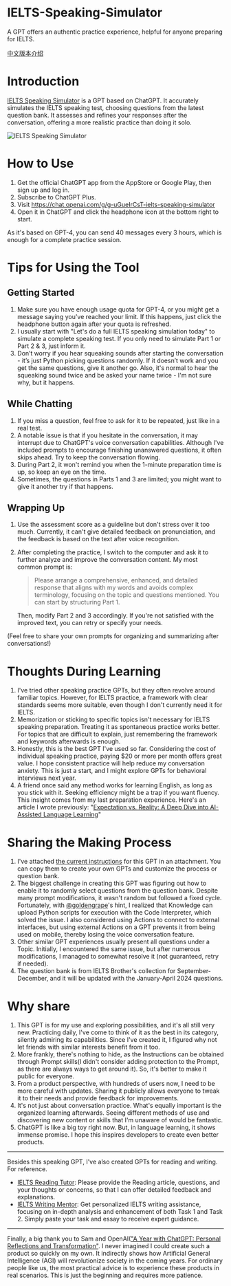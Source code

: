 # IELTS-Speaking-Simulator
A GPT offers an authentic practice experience, helpful for anyone preparing for IELTS.

[中文版本介绍](https://github.com/hubeiqiao/IELTS-Speaking-Simulator/blob/main/README.md)

# Introduction
[IELTS Speaking Simulator](https://chat.openai.com/g/g-uGueIrCsT-ielts-speaking-simulator) is a GPT based on ChatGPT. It accurately simulates the IELTS speaking test, choosing questions from the latest question bank. It assesses and refines your responses after the conversation, offering a more realistic practice than doing it solo.

![IELTS Speaking Simulator](https://github.com/hubeiqiao/IELTS-Speaking-Simulator/blob/main/IELTS%20Speaking%20Simulator_Interface.jpg)

# How to Use
1. Get the official ChatGPT app from the AppStore or Google Play, then sign up and log in.
2. Subscribe to ChatGPT Plus.
3. Visit https://chat.openai.com/g/g-uGueIrCsT-ielts-speaking-simulator
4. Open it in ChatGPT and click the headphone icon at the bottom right to start.

As it's based on GPT-4, you can send 40 messages every 3 hours, which is enough for a complete practice session.


# Tips for Using the Tool

## Getting Started
1. Make sure you have enough usage quota for GPT-4, or you might get a message saying you've reached your limit. If this happens, just click the headphone button again after your quota is refreshed.
2. I usually start with "Let's do a full IELTS speaking simulation today" to simulate a complete speaking test. If you only need to simulate Part 1 or Part 2 & 3, just inform it.
3. Don’t worry if you hear squeaking sounds after starting the conversation - it’s just Python picking questions randomly. If it doesn’t work and you get the same questions, give it another go. Also, it's normal to hear the squeaking sound twice and be asked your name twice - I'm not sure why, but it happens.

## While Chatting
1. If you miss a question, feel free to ask for it to be repeated, just like in a real test.
2. A notable issue is that if you hesitate in the conversation, it may interrupt due to ChatGPT's voice conversation capabilities. Although I've included prompts to encourage finishing unanswered questions, it often skips ahead. Try to keep the conversation flowing.
3. During Part 2, it won't remind you when the 1-minute preparation time is up, so keep an eye on the time.
4. Sometimes, the questions in Parts 1 and 3 are limited; you might want to give it another try if that happens.

## Wrapping Up
1. Use the assessment score as a guideline but don't stress over it too much. Currently, it can't give detailed feedback on pronunciation, and the feedback is based on the text after voice recognition.
2. After completing the practice, I switch to the computer and ask it to further analyze and improve the conversation content. My most common prompt is:
   
   > Please arrange a comprehensive, enhanced, and detailed response that aligns with my words and avoids complex terminology, focusing on the topic and questions mentioned. You can start by structuring Part 1.
   
   Then, modify Part 2 and 3 accordingly. If you're not satisfied with the improved text, you can retry or specify your needs.

(Feel free to share your own prompts for organizing and summarizing after conversations!)


# Thoughts During Learning
1. I've tried other speaking practice GPTs, but they often revolve around familiar topics. However, for IELTS practice, a framework with clear standards seems more suitable, even though I don't currently need it for IELTS.
2. Memorization or sticking to specific topics isn't necessary for IELTS speaking preparation. Treating it as spontaneous practice works better. For topics that are difficult to explain, just remembering the framework and keywords afterwards is enough.
3. Honestly, this is the best GPT I've used so far. Considering the cost of individual speaking practice, paying $20 or more per month offers great value. I hope consistent practice will help reduce my conversation anxiety. This is just a start, and I might explore GPTs for behavioral interviews next year.
4. A friend once said any method works for learning English, as long as you stick with it. Seeking efficiency might be a trap if you want fluency. This insight comes from my last preparation experience. Here's an article I wrote previously: "[Expectation vs. Reality: A Deep Dive into AI-Assisted Language Learning](https://hubeiqiao.notion.site/Expectation-vs-Reality-A-Deep-Dive-into-AI-Assisted-Language-Learning-2ebf7d1fc3224e9486b3be81f48d25ab?pvs=4)"

# Sharing the Making Process
1. I've attached [the current instructions](https://github.com/hubeiqiao/IELTS-Speaking-Simulator/blob/main/IELTS-Speaking-Simulator_Instructrion_20231215.txt) for this GPT in an attachment. You can copy them to create your own GPTs and customize the process or question bank.
2. The biggest challenge in creating this GPT was figuring out how to enable it to randomly select questions from the question bank. Despite many prompt modifications, it wasn't random but followed a fixed cycle. Fortunately, with [@goldengrape](https://twitter.com/goldengrape)'s hint, I realized that Knowledge can upload Python scripts for execution with the Code Interpreter, which solved the issue. I also considered using Actions to connect to external interfaces, but using external Actions on a GPT prevents it from being used on mobile, thereby losing the voice conversation feature.
3. Other similar GPT experiences usually present all questions under a Topic. Initially, I encountered the same issue, but after numerous modifications, I managed to somewhat resolve it (not guaranteed, retry if needed).
4. The question bank is from IELTS Brother's collection for September-December, and it will be updated with the January-April 2024 questions.

# Why share
1. This GPT is for my use and exploring possibilities, and it's all still very new. Practicing daily, I've come to think of it as the best in its category, silently admiring its capabilities. Since I've created it, I figured why not let friends with similar interests benefit from it too.
2. More frankly, there's nothing to hide, as the Instructions can be obtained through Prompt skills(I didn't consider adding protection to the Prompt, as there are always ways to get around it). So, it's better to make it public for everyone.
3. From a product perspective, with hundreds of users now, I need to be more careful with updates. Sharing it publicly allows everyone to tweak it to their needs and provide feedback for improvements.
4. It's not just about conversation practice. What's equally important is the organized learning afterwards. Seeing different methods of use and discovering new content or skills that I'm unaware of would be fantastic.
5. ChatGPT is like a big toy right now. But, in language learning, it shows immense promise. I hope this inspires developers to create even better products.

---
Besides this speaking GPT, I've also created GPTs for reading and writing. For reference.
- [IELTS Reading Tutor](https://chat.openai.com/g/g-vYk0G1CPU-ielts-reading-tutor): Please provide the Reading article, questions, and your thoughts or concerns, so that I can offer detailed feedback and explanations.
- [IELTS Writing Mentor](https://chat.openai.com/g/g-vG4GIq3DH-ielts-writing-mentor): Get personalized IELTS writing assistance, focusing on in-depth analysis and enhancement of both Task 1 and Task 2. Simply paste your task and essay to receive expert guidance.

---

Finally, a big thank you to Sam and OpenAI(["A Year with ChatGPT: Personal Reflections and Transformation"](https://hubeiqiao.notion.site/A-Year-with-ChatGPT-Personal-Reflections-and-Transformation-a69865a83beb4a4d8bbaf2adde71ab0d?pvs=4). I never imagined I could create such a product so quickly on my own. It indirectly shows how Artificial General Intelligence (AGI) will revolutionize society in the coming years. For ordinary people like us, the most practical advice is to experience these products in real scenarios. This is just the beginning and requires more patience.
